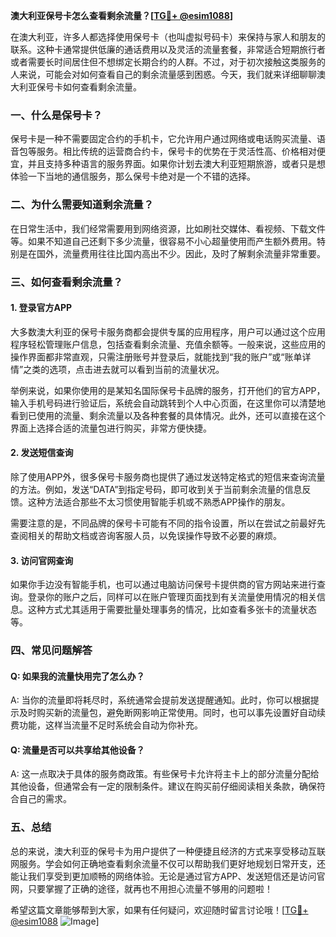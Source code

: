 **澳大利亚保号卡怎么查看剩余流量？[[TG💪+ @esim1088](https://t.me/s/esim1088)]**

在澳大利亚，许多人都选择使用保号卡（也叫虚拟号码卡）来保持与家人和朋友的联系。这种卡通常提供低廉的通话费用以及灵活的流量套餐，非常适合短期旅行者或者需要长时间居住但不想绑定长期合约的人群。不过，对于初次接触这类服务的人来说，可能会对如何查看自己的剩余流量感到困惑。今天，我们就来详细聊聊澳大利亚保号卡如何查看剩余流量。

### 一、什么是保号卡？

保号卡是一种不需要固定合约的手机卡，它允许用户通过网络或电话购买流量、语音包等服务。相比传统的运营商合约卡，保号卡的优势在于灵活性高、价格相对便宜，并且支持多种语言的服务界面。如果你计划去澳大利亚短期旅游，或者只是想体验一下当地的通信服务，那么保号卡绝对是一个不错的选择。

### 二、为什么需要知道剩余流量？

在日常生活中，我们经常需要用到网络资源，比如刷社交媒体、看视频、下载文件等。如果不知道自己还剩下多少流量，很容易不小心超量使用而产生额外费用。特别是在国外，流量费用往往比国内高出不少。因此，及时了解剩余流量非常重要。

### 三、如何查看剩余流量？

#### 1. 登录官方APP

大多数澳大利亚的保号卡服务商都会提供专属的应用程序，用户可以通过这个应用程序轻松管理账户信息，包括查看剩余流量、充值余额等。一般来说，这些应用的操作界面都非常直观，只需注册账号并登录后，就能找到“我的账户”或“账单详情”之类的选项，点击进去就可以看到当前的流量状况。

举例来说，如果你使用的是某知名国际保号卡品牌的服务，打开他们的官方APP，输入手机号码进行验证后，系统会自动跳转到个人中心页面，在这里你可以清楚地看到已使用的流量、剩余流量以及各种套餐的具体情况。此外，还可以直接在这个界面上选择合适的流量包进行购买，非常方便快捷。

#### 2. 发送短信查询

除了使用APP外，很多保号卡服务商也提供了通过发送特定格式的短信来查询流量的方法。例如，发送“DATA”到指定号码，即可收到关于当前剩余流量的信息反馈。这种方法适合那些不太习惯使用智能手机或不熟悉APP操作的朋友。

需要注意的是，不同品牌的保号卡可能有不同的指令设置，所以在尝试之前最好先查阅相关的帮助文档或咨询客服人员，以免误操作导致不必要的麻烦。

#### 3. 访问官网查询

如果你手边没有智能手机，也可以通过电脑访问保号卡提供商的官方网站来进行查询。登录你的账户之后，同样可以在账户管理页面找到有关流量使用情况的相关信息。这种方式尤其适用于需要批量处理事务的情况，比如查看多张卡的流量状态等。

### 四、常见问题解答

#### Q: 如果我的流量快用完了怎么办？
A: 当你的流量即将耗尽时，系统通常会提前发送提醒通知。此时，你可以根据提示及时购买新的流量包，避免断网影响正常使用。同时，也可以事先设置好自动续费功能，这样当流量不足时系统会自动为你补充。

#### Q: 流量是否可以共享给其他设备？
A: 这一点取决于具体的服务商政策。有些保号卡允许将主卡上的部分流量分配给其他设备，但通常会有一定的限制条件。建议在购买前仔细阅读相关条款，确保符合自己的需求。

### 五、总结

总的来说，澳大利亚的保号卡为用户提供了一种便捷且经济的方式来享受移动互联网服务。学会如何正确地查看剩余流量不仅可以帮助我们更好地规划日常开支，还能让我们享受到更加顺畅的网络体验。无论是通过官方APP、发送短信还是访问官网，只要掌握了正确的途径，就再也不用担心流量不够用的问题啦！

希望这篇文章能够帮到大家，如果有任何疑问，欢迎随时留言讨论哦！[[TG💪+ @esim1088](https://t.me/s/esim1088) ![Image](https://i.postimg.cc/4NQfJmqS/Snipaste-2025-05-13-00-14-12.png)]